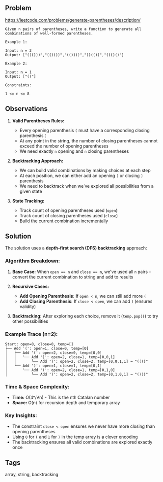 ## Problem

https://leetcode.com/problems/generate-parentheses/description/

```
Given n pairs of parentheses, write a function to generate all combinations of well-formed parentheses.

Example 1:

Input: n = 3
Output: ["((()))","(()())","(())()","()(())","()()()"]

Example 2:

Input: n = 1
Output: ["()"]

Constraints:

1 <= n <= 8
```

## Observations

1. **Valid Parentheses Rules:**
   - Every opening parenthesis `(` must have a corresponding closing parenthesis `)`
   - At any point in the string, the number of closing parentheses cannot exceed the number of opening parentheses
   - We need exactly `n` opening and `n` closing parentheses

2. **Backtracking Approach:**
   - We can build valid combinations by making choices at each step
   - At each position, we can either add an opening `(` or closing `)` parenthesis
   - We need to backtrack when we've explored all possibilities from a given state

3. **State Tracking:**
   - Track count of opening parentheses used (`open`)
   - Track count of closing parentheses used (`close`)
   - Build the current combination incrementally

## Solution

The solution uses a **depth-first search (DFS) backtracking** approach:

### Algorithm Breakdown:

1. **Base Case:** When `open == n` and `close == n`, we've used all `n` pairs - convert the current combination to string and add to results

2. **Recursive Cases:**
   - **Add Opening Parenthesis:** If `open < n`, we can still add more `(`
   - **Add Closing Parenthesis:** If `close < open`, we can add `)` (ensures validity)

3. **Backtracking:** After exploring each choice, remove it (`temp.pop()`) to try other possibilities

### Example Trace (n=2):
```
Start: open=0, close=0, temp=[]
├── Add '(': open=1, close=0, temp=[0]
│   ├── Add '(': open=2, close=0, temp=[0,0]
│   │   └── Add ')': open=2, close=1, temp=[0,0,1]
│   │       └── Add ')': open=2, close=2, temp=[0,0,1,1] → "(())"
│   └── Add ')': open=1, close=1, temp=[0,1]
│       └── Add '(': open=2, close=1, temp=[0,1,0]
│           └── Add ')': open=2, close=2, temp=[0,1,0,1] → "()()"
```

### Time & Space Complexity:
- **Time:** O(4ⁿ/√n) - This is the nth Catalan number
- **Space:** O(n) for recursion depth and temporary array

### Key Insights:
- The constraint `close < open` ensures we never have more closing than opening parentheses
- Using `0` for `(` and `1` for `)` in the temp array is a clever encoding
- The backtracking ensures all valid combinations are explored exactly once

## Tags

array, string, backtracking